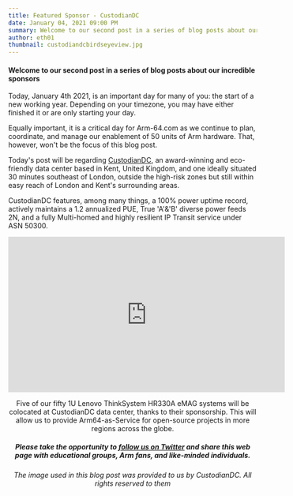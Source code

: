 ```yaml
---
title: Featured Sponsor - CustodianDC
date: January 04, 2021 09:00 PM
summary: Welcome to our second post in a series of blog posts about our incredible sponsors
author: eth01
thumbnail: custodiandcbirdseyeview.jpg
---
```


#### Welcome to our second post in a series of blog posts about our incredible sponsors

Today, January 4th 2021, is an important day for many of you: the start of a new working year. Depending on your timezone, you may have either finished it or are only starting your day.

Equally important, it is a critical day for Arm-64.com as we continue to plan, coordinate, and manage our enablement of 50 units of Arm hardware. That, however, won't be the focus of this blog post.

Today's post will be regarding [CustodianDC](https://arm-64.com/sponsors), an award-winning and eco-friendly data center based in Kent, United Kingdom, and one ideally situated 30 minutes southeast of London, outside the high-risk zones but still within easy reach of London and Kent's surrounding areas.

CustodianDC features, among many things, a 100% power uptime record, actively maintains a 1.2 annualized PUE, True 'A'&'B' diverse power feeds 2N, and a fully Multi-homed and highly resilient IP Transit service under ASN 50300.

<center><iframe width="560" height="315" src="https://www.youtube.com/embed/O-kP48-ckeI" frameborder="0" allow="accelerometer; autoplay; clipboard-write; encrypted-media; gyroscope; picture-in-picture" allowfullscreen></iframe><center>

Five of our fifty 1U Lenovo ThinkSystem HR330A eMAG systems will be colocated at CustodianDC data center, thanks to their sponsorship. This will allow us to provide Arm64-as-Service for open-source projects in more regions across the globe.


##### Please take the opportunity to [follow us on Twitter](https://twitter.com/fosshostorg) and share this web page with educational groups, Arm fans, and like-minded individuals.

###### _The image used in this blog post was provided to us by CustodianDC. All rights reserved to them_
